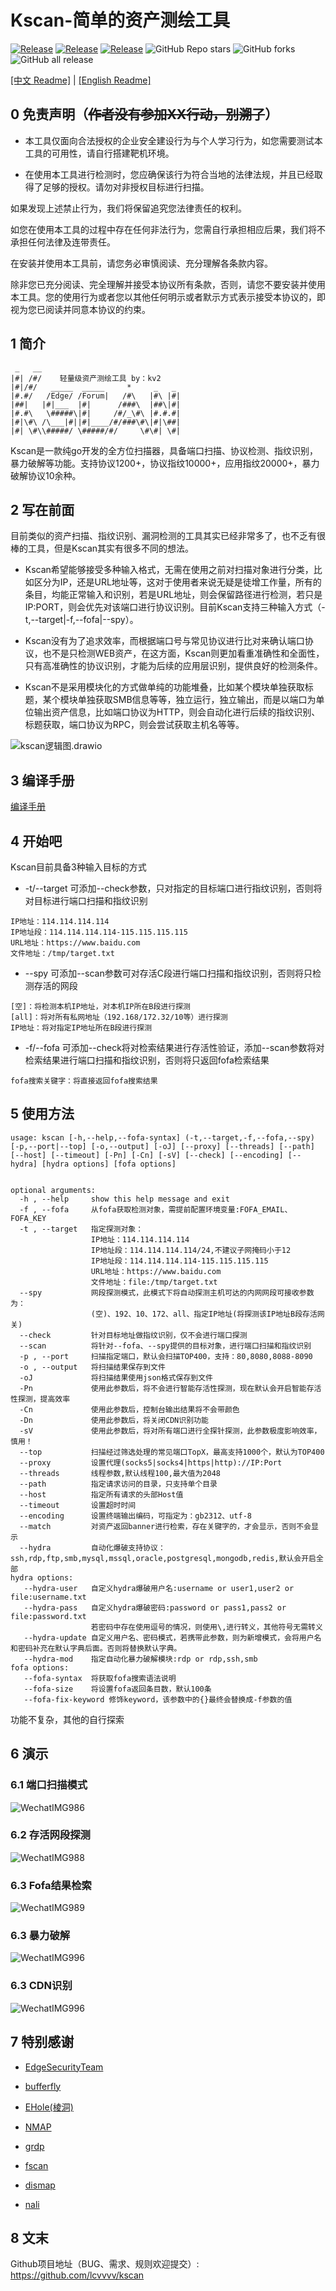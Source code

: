 # Kscan-简单的资产测绘工具
<a href="https://github.com/lcvvvv/kscan"><img alt="Release" src="https://img.shields.io/badge/golang-1.8+-9cf"></a>
<a href="https://github.com/lcvvvv/kscan"><img alt="Release" src="https://img.shields.io/badge/kscan-1.86-ff69b4"></a>
<a href="https://github.com/lcvvvv/kscan"><img alt="Release" src="https://img.shields.io/badge/LICENSE-GPL-important"></a>
![GitHub Repo stars](https://img.shields.io/github/stars/lcvvvv/kscan?color=success)
![GitHub forks](https://img.shields.io/github/forks/lcvvvv/kscan)
![GitHub all release](https://img.shields.io/github/downloads/lcvvvv/kscan/total?color=blueviolet) 

[[中文 Readme]](https://github.com/lcvvvv/kscan/blob/master/README.md)
|
[[English Readme]](https://github.com/lcvvvv/kscan/blob/master/README_ENG.md)  

## 0 免责声明（~~作者没有参加XX行动，别溯了~~）

- 本工具仅面向合法授权的企业安全建设行为与个人学习行为，如您需要测试本工具的可用性，请自行搭建靶机环境。

- 在使用本工具进行检测时，您应确保该行为符合当地的法律法规，并且已经取得了足够的授权。请勿对非授权目标进行扫描。

如果发现上述禁止行为，我们将保留追究您法律责任的权利。

如您在使用本工具的过程中存在任何非法行为，您需自行承担相应后果，我们将不承担任何法律及连带责任。

在安装并使用本工具前，请您务必审慎阅读、充分理解各条款内容。

除非您已充分阅读、完全理解并接受本协议所有条款，否则，请您不要安装并使用本工具。您的使用行为或者您以其他任何明示或者默示方式表示接受本协议的，即视为您已阅读并同意本协议的约束。

## 1 简介

```
 _   __
|#| /#/    轻量级资产测绘工具 by：kv2	
|#|/#/   _____  _____     *     _   _
|#.#/   /Edge/ /Forum|   /#\   |#\ |#|
|##|   |#|___  |#|      /###\  |##\|#|
|#.#\   \#####\|#|     /#/_\#\ |#.#.#|
|#|\#\ /\___|#||#|____/#/###\#\|#|\##|
|#| \#\\#####/ \#####/#/     \#\#| \#|
```

Kscan是一款纯go开发的全方位扫描器，具备端口扫描、协议检测、指纹识别，暴力破解等功能。支持协议1200+，协议指纹10000+，应用指纹20000+，暴力破解协议10余种。 

## 2 写在前面

目前类似的资产扫描、指纹识别、漏洞检测的工具其实已经非常多了，也不乏有很棒的工具，但是Kscan其实有很多不同的想法。

- Kscan希望能够接受多种输入格式，无需在使用之前对扫描对象进行分类，比如区分为IP，还是URL地址等，这对于使用者来说无疑是徒增工作量，所有的条目，均能正常输入和识别，若是URL地址，则会保留路径进行检测，若只是IP:PORT，则会优先对该端口进行协议识别。目前Kscan支持三种输入方式（-t,--target|-f,--fofa|--spy）。

- Kscan没有为了追求效率，而根据端口号与常见协议进行比对来确认端口协议，也不是只检测WEB资产，在这方面，Kscan则更加看重准确性和全面性，只有高准确性的协议识别，才能为后续的应用层识别，提供良好的检测条件。

- Kscan不是采用模块化的方式做单纯的功能堆叠，比如某个模块单独获取标题，某个模块单独获取SMB信息等等，独立运行，独立输出，而是以端口为单位输出资产信息，比如端口协议为HTTP，则会自动化进行后续的指纹识别、标题获取，端口协议为RPC，则会尝试获取主机名等等。

![kscan逻辑图.drawio](assets/kscan逻辑图.drawio.png)

## 3 编译手册

[编译手册](https://github.com/lcvvvv/kscan/wiki/%E7%BC%96%E8%AF%91)

## 4 开始吧

Kscan目前具备3种输入目标的方式

- -t/--target 可添加--check参数，只对指定的目标端口进行指纹识别，否则将对目标进行端口扫描和指纹识别

```
IP地址：114.114.114.114
IP地址段：114.114.114.114-115.115.115.115
URL地址：https://www.baidu.com
文件地址：/tmp/target.txt
```

- --spy 可添加--scan参数可对存活C段进行端口扫描和指纹识别，否则将只检测存活的网段

```
[空]：将检测本机IP地址，对本机IP所在B段进行探测
[all]：将对所有私网地址（192.168/172.32/10等）进行探测
IP地址：将对指定IP地址所在B段进行探测
```


- -f/--fofa 可添加--check将对检索结果进行存活性验证，添加--scan参数将对检索结果进行端口扫描和指纹识别，否则将只返回fofa检索结果
```
fofa搜索关键字：将直接返回fofa搜索结果
```

## 5 使用方法

```
usage: kscan [-h,--help,--fofa-syntax] (-t,--target,-f,--fofa,--spy) [-p,--port|--top] [-o,--output] [-oJ] [--proxy] [--threads] [--path] [--host] [--timeout] [-Pn] [-Cn] [-sV] [--check] [--encoding] [--hydra] [hydra options] [fofa options]


optional arguments:
  -h , --help     show this help message and exit
  -f , --fofa     从fofa获取检测对象，需提前配置环境变量:FOFA_EMAIL、FOFA_KEY
  -t , --target   指定探测对象：
                  IP地址：114.114.114.114
                  IP地址段：114.114.114.114/24,不建议子网掩码小于12
                  IP地址段：114.114.114.114-115.115.115.115
                  URL地址：https://www.baidu.com
                  文件地址：file:/tmp/target.txt
  --spy           网段探测模式，此模式下将自动探测主机可达的内网网段可接收参数为：
                  (空)、192、10、172、all、指定IP地址(将探测该IP地址B段存活网关)
  --check         针对目标地址做指纹识别，仅不会进行端口探测
  --scan          将针对--fofa、--spy提供的目标对象，进行端口扫描和指纹识别
  -p , --port     扫描指定端口，默认会扫描TOP400，支持：80,8080,8088-8090
  -o , --output   将扫描结果保存到文件
  -oJ             将扫描结果使用json格式保存到文件
  -Pn          	  使用此参数后，将不会进行智能存活性探测，现在默认会开启智能存活性探测，提高效率
  -Cn             使用此参数后，控制台输出结果将不会带颜色
  -Dn             使用此参数后，将关闭CDN识别功能
  -sV             使用此参数后，将对所有端口进行全探针探测，此参数极度影响效率，慎用！
  --top           扫描经过筛选处理的常见端口TopX，最高支持1000个，默认为TOP400
  --proxy         设置代理(socks5|socks4|https|http)://IP:Port
  --threads       线程参数,默认线程100,最大值为2048
  --path          指定请求访问的目录，只支持单个目录
  --host          指定所有请求的头部Host值
  --timeout       设置超时时间
  --encoding      设置终端输出编码，可指定为：gb2312、utf-8
  --match         对资产返回banner进行检索，存在关键字的，才会显示，否则不会显示
  --hydra         自动化爆破支持协议：ssh,rdp,ftp,smb,mysql,mssql,oracle,postgresql,mongodb,redis,默认会开启全部
hydra options:
   --hydra-user   自定义hydra爆破用户名:username or user1,user2 or file:username.txt
   --hydra-pass   自定义hydra爆破密码:password or pass1,pass2 or file:password.txt
                  若密码中存在使用逗号的情况，则使用\,进行转义，其他符号无需转义
   --hydra-update 自定义用户名、密码模式，若携带此参数，则为新增模式，会将用户名和密码补充在默认字典后面。否则将替换默认字典。
   --hydra-mod    指定自动化暴力破解模块:rdp or rdp,ssh,smb
fofa options:
   --fofa-syntax  将获取fofa搜索语法说明
   --fofa-size    将设置fofa返回条目数，默认100条
   --fofa-fix-keyword 修饰keyword，该参数中的{}最终会替换成-f参数的值
```

功能不复杂，其他的自行探索

## 6 演示

### 6.1 端口扫描模式

![WechatIMG986](assets/端口扫描演示.png)

### 6.2 存活网段探测

![WechatIMG988](assets/存活网段检测演示.jpg)

### 6.3 Fofa结果检索

![WechatIMG989](assets/Fofa结果检索演示.png)

### 6.3 暴力破解

![WechatIMG996](assets/Hydra功能演示.png)

### 6.3 CDN识别

![WechatIMG996](assets/CDN识别演示.jpg)

## 7 特别感谢

- [EdgeSecurityTeam](https://github.com/EdgeSecurityTeam)

- [bufferfly](https://github.com/dr0op/bufferfly)

- [EHole(棱洞)](https://github.com/EdgeSecurityTeam/EHole)

- [NMAP](https://github.com/nmap/nmap/)

- [grdp](https://github.com/tomatome/grdp/)

- [fscan](https://github.com/shadow1ng/fscan)

- [dismap](https://github.com/zhzyker/dismap)

- [nali](https://github.com/zu1k/nali)

## 8 文末

Github项目地址（BUG、需求、规则欢迎提交）: https://github.com/lcvvvv/kscan